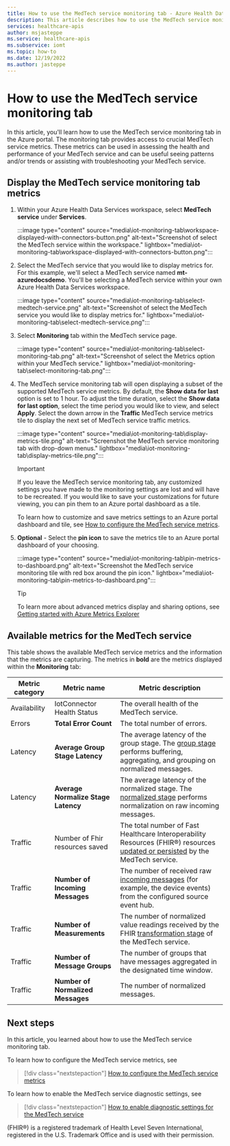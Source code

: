 ```yaml
---
title: How to use the MedTech service monitoring tab - Azure Health Data Services
description: This article describes how to use the MedTech service monitoring tab.
services: healthcare-apis
author: msjasteppe
ms.service: healthcare-apis
ms.subservice: iomt
ms.topic: how-to
ms.date: 12/19/2022
ms.author: jasteppe
---
```


# How to use the MedTech service monitoring tab

In this article, you'll learn how to use the MedTech service monitoring tab in the Azure portal. The monitoring tab provides access to crucial MedTech service metrics. These metrics can be used in assessing the health and performance of your MedTech service and can be useful seeing patterns and/or trends or assisting with troubleshooting your MedTech service.

## Display the MedTech service monitoring tab metrics

1. Within your Azure Health Data Services workspace, select **MedTech service** under **Services**.

   :::image type="content" source="media\iot-monitoring-tab\workspace-displayed-with-connectors-button.png" alt-text="Screenshot of select the MedTech service within the workspace." lightbox="media\iot-monitoring-tab\workspace-displayed-with-connectors-button.png":::

2. Select the MedTech service that you would like to display metrics for. For this example, we'll select a MedTech service named **mt-azuredocsdemo**. You'll be selecting a MedTech service within your own Azure Health Data Services workspace.

   :::image type="content" source="media\iot-monitoring-tab\select-medtech-service.png" alt-text="Screenshot of select the MedTech service you would like to display metrics for." lightbox="media\iot-monitoring-tab\select-medtech-service.png":::

3. Select **Monitoring** tab within the MedTech service page.

   :::image type="content" source="media\iot-monitoring-tab\select-monitoring-tab.png" alt-text="Screenshot of select the Metrics option within your MedTech service." lightbox="media\iot-monitoring-tab\select-monitoring-tab.png":::

4. The MedTech service monitoring tab will open displaying a subset of the supported MedTech service metrics. By default, the **Show data for last** option is set to 1 hour. To adjust the time duration, select the **Show data for last option**, select the time period you would like to view, and select **Apply**. Select the down arrow in the **Traffic** MedTech service metrics tile to display the next set of MedTech service traffic metrics. 

   :::image type="content" source="media\iot-monitoring-tab\display-metrics-tile.png" alt-text="Screenshot the MedTech service monitoring tab with drop-down menus." lightbox="media\iot-monitoring-tab\display-metrics-tile.png":::

   > [!IMPORTANT]
   > If you leave the MedTech service monitoring tab, any customized settings you have made to the monitoring settings are lost and will have to be recreated. If you would like to save your customizations for future viewing, you can pin them to an Azure portal dashboard as a tile. 
   >
   > To learn how to customize and save metrics settings to an Azure portal dashboard and tile, see [How to configure the MedTech service metrics](how-to-configure-metrics.md).  

5. **Optional** - Select the **pin icon** to save the metrics tile to an Azure portal dashboard of your choosing.

   :::image type="content" source="media\iot-monitoring-tab\pin-metrics-to-dashboard.png" alt-text="Screenshot the MedTech service monitoring tile with red box around the pin icon." lightbox="media\iot-monitoring-tab\pin-metrics-to-dashboard.png":::
   
   > [!TIP]
   > To learn more about advanced metrics display and sharing options, see [Getting started with Azure Metrics Explorer](/azure/azure-monitor/essentials/metrics-getting-started)

## Available metrics for the MedTech service

This table shows the available MedTech service metrics and the information that the metrics are capturing. The metrics in **bold** are the metrics displayed within the **Monitoring** tab:  

Metric category|Metric name|Metric description|
|--------------|-----------|--------------|
|Availability|IotConnector Health Status|The overall health of the MedTech service.|
|Errors|**Total Error Count**|The total number of errors.|
|Latency|**Average Group Stage Latency**|The average latency of the group stage. The [group stage](data-flow.md#group) performs buffering, aggregating, and grouping on normalized messages.|
|Latency|**Average Normalize Stage Latency**|The average latency of the normalized stage. The [normalized stage](data-flow.md#normalize) performs normalization on raw incoming messages.|
|Traffic|Number of Fhir resources saved|The total number of Fast Healthcare Interoperability Resources (FHIR&#174;) resources [updated or persisted](data-flow.md#persist) by the MedTech service.|
|Traffic|**Number of Incoming Messages**|The number of received raw [incoming messages](data-flow.md#ingest) (for example, the device events) from the configured source event hub.|
|Traffic|**Number of Measurements**|The number of normalized value readings received by the FHIR [transformation stage](data-flow.md#transform) of the MedTech service.|
|Traffic|**Number of Message Groups**|The number of groups that have messages aggregated in the designated time window.|
|Traffic|**Number of Normalized Messages**|The number of normalized messages.|

## Next steps

In this article, you learned about how to use the MedTech service monitoring tab.

To learn how to configure the MedTech service metrics, see

> [!div class="nextstepaction"]
> [How to configure the MedTech service metrics](how-to-configure-metrics.md)

To learn how to enable the MedTech service diagnostic settings, see

> [!div class="nextstepaction"]
> [How to enable diagnostic settings for the MedTech service](how-to-enable-diagnostic-settings.md)

(FHIR&#174;) is a registered trademark of Health Level Seven International, registered in the U.S. Trademark Office and is used with their permission.
